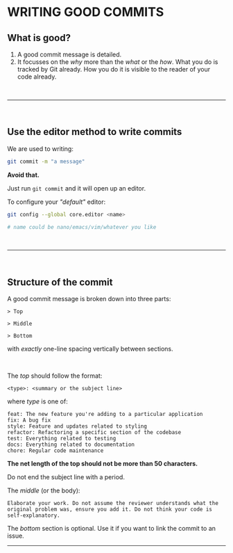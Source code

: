 # WRITING GOOD COMMITS

## What is good?

1. A good commit message is detailed.
2. It focusses on the *why* more than the *what* or the *how*. What you do is tracked by Git already. How you do it is visible to the reader of your code already. 
<br>
<hr>
<br>

## Use the editor method to write commits

We are used to writing: 
```bash 
git commit -m "a message"
```
**Avoid that.**

Just run `git commit` and it will open up an editor.
 
To configure your *"default"* editor:
```bash
git config --global core.editor <name>

# name could be nano/emacs/vim/whatever you like
```
<br>
<hr>
<br>

## Structure of the commit

A good commit message is broken down into three parts:

```
> Top

> Middle

> Bottom
```
with *exactly* one-line spacing vertically between sections.

<br>
 
The *top* should follow the format:
```
<type>: <summary or the subject line> 
```

where *type* is one of:

    feat: The new feature you're adding to a particular application
    fix: A bug fix
    style: Feature and updates related to styling
    refactor: Refactoring a specific section of the codebase
    test: Everything related to testing
    docs: Everything related to documentation
    chore: Regular code maintenance

**The net length of the top should not be more than 50 characters.**

Do not end the subject line with a period.
<br>

The *middle* (or the body):
```
Elaborate your work. Do not assume the reviewer understands what the original problem was, ensure you add it. Do not think your code is self-explanatory.
```

The *bottom* section is optional. Use it if you want to link the commit to an issue.
<br>
<hr> 
